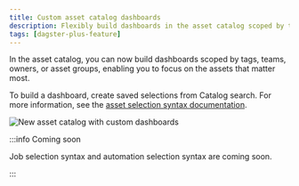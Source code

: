 ```yaml
---
title: Custom asset catalog dashboards
description: Flexibly build dashboards in the asset catalog scoped by tags, teams, owners, or asset groups in order to enable everyone on your team to focus on the assets that matter most to them.
tags: [dagster-plus-feature]
---
```


In the asset catalog, you can now build dashboards scoped by tags, teams, owners, or asset groups, enabling you to focus on the assets that matter most.

To build a dashboard, create saved selections from Catalog search. For more information, see the [asset selection syntax documentation](/guides/build/assets/asset-selection-syntax/reference).

![New asset catalog with custom dashboards](/images/guides/observe/new-catalog-dashboards.png)

:::info Coming soon

Job selection syntax and automation selection syntax are coming soon.

:::
